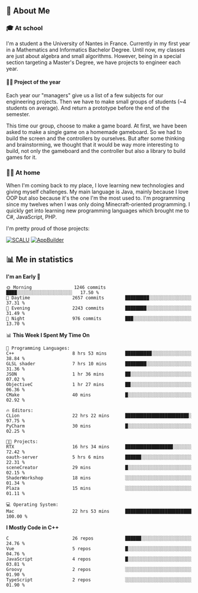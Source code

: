 ## 👀 About Me

### 🎓 At school

I'm a student a the University of Nantes in France. Currently in my first year in a Mathematics and Informatics Bachelor Degree. Until now, my classes are just about algebra and small algorithms. However, being in a special section targeting a Master's Degree, we have projects to engineer each year. 

#### 🔧🔬 Project of the year

Each year our "managers" give us a list of a few subjects for our engineering projects. Then we have to make small groups of students (~4 students on average). And return a prototype before the end of the semester.

This time our group, choose to make a game board. At first, we have been asked to make a single game on a homemade gameboard. So we had to build the screen and the controllers by ourselves. 
But after some thinking and brainstorming, we thought that it would be way more interesting to build, not only the gameboard and the controller but also a library to build games for it.

### 👨‍💻 At home

When I'm coming back to my place, I love learning new technologies and giving myself challenges. My main language is Java, mainly because I love OOP but also because it's the one I'm the most used to. I'm programming since my twelves when I was only doing Minecraft-oriented programming.  I quickly get into learning new programming languages which brought me to C#, JavaScript, PHP. 

I'm pretty proud of those projects:

[![SCALU](https://github-readme-stats.vercel.app/api/pin?username=renardfute&repo=SCALU)](https://github.com/renardfute/scalu)
[![AppBuilder](https://github-readme-stats.vercel.app/api/pin?username=pulsedev2&repo=AppBuilder)](https://github.com/pulsedev2/AppBuilder)

## 📊 Me in statistics
<!--START_SECTION:waka-->
**I'm an Early 🐤** 

```text
🌞 Morning                1246 commits        ████░░░░░░░░░░░░░░░░░░░░░   17.50 % 
🌆 Daytime                2657 commits        █████████░░░░░░░░░░░░░░░░   37.31 % 
🌃 Evening                2243 commits        ████████░░░░░░░░░░░░░░░░░   31.49 % 
🌙 Night                  976 commits         ███░░░░░░░░░░░░░░░░░░░░░░   13.70 % 
```


📊 **This Week I Spent My Time On** 

```text
💬 Programming Languages: 
C++                      8 hrs 53 mins       ██████████░░░░░░░░░░░░░░░   38.84 % 
GLSL shader              7 hrs 10 mins       ████████░░░░░░░░░░░░░░░░░   31.36 % 
JSON                     1 hr 36 mins        ██░░░░░░░░░░░░░░░░░░░░░░░   07.02 % 
ObjectiveC               1 hr 27 mins        ██░░░░░░░░░░░░░░░░░░░░░░░   06.36 % 
CMake                    40 mins             █░░░░░░░░░░░░░░░░░░░░░░░░   02.92 % 

🔥 Editors: 
CLion                    22 hrs 22 mins      ████████████████████████░   97.75 % 
PyCharm                  30 mins             █░░░░░░░░░░░░░░░░░░░░░░░░   02.25 % 

🐱‍💻 Projects: 
RTX                      16 hrs 34 mins      ██████████████████░░░░░░░   72.42 % 
oauth-server             5 hrs 6 mins        ██████░░░░░░░░░░░░░░░░░░░   22.31 % 
sceneCreator             29 mins             █░░░░░░░░░░░░░░░░░░░░░░░░   02.15 % 
ShaderWorkshop           18 mins             ░░░░░░░░░░░░░░░░░░░░░░░░░   01.34 % 
Plaza                    15 mins             ░░░░░░░░░░░░░░░░░░░░░░░░░   01.11 % 

💻 Operating System: 
Mac                      22 hrs 53 mins      █████████████████████████   100.00 % 
```

**I Mostly Code in C++** 

```text
C                        26 repos            ██████░░░░░░░░░░░░░░░░░░░   24.76 % 
Vue                      5 repos             █░░░░░░░░░░░░░░░░░░░░░░░░   04.76 % 
JavaScript               4 repos             █░░░░░░░░░░░░░░░░░░░░░░░░   03.81 % 
Groovy                   2 repos             ░░░░░░░░░░░░░░░░░░░░░░░░░   01.90 % 
TypeScript               2 repos             ░░░░░░░░░░░░░░░░░░░░░░░░░   01.90 % 
```




<!--END_SECTION:waka-->
